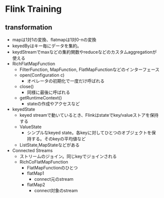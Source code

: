 Flink Training
===

## transformation

* mapは1対1の変換、flatmapは1対0-nの変換
* keyedByはキー毎にデータを集約。
* keydStreamでmaxなどの集約関数やreduceなどのカスタムaggregationが使える
* RichFlatMapFunction
    * FilterFunction, MapFunction, FlatMapFunctionなどのインターフェース
    * open(Configuration c)
        * オペレータの初期化で一度だけ呼ばれる
    * close()
        * 同様に最後に呼ばれる
    * getRuntimeContext()
        * stateの作成やアクセスなど
* keyedState
    * keyed streamで動いているとき、Flinkはstateでkey/valueストアを保持する
    * ValueState
        * シンプルなkeyed state。各keyに対してひとつのオブジェクトを保持する。そのkeyの平均値など
    * ListState,MapStateなどがある
* Connected Streams
    * ストリームのジョイン。同じkeyでジョインされる
    * RichCoFlatMapFunction
        * FlatMapFunctionのひとつ
        * flatMap1
            * connect元のstream
        * flatMap2
            * connect対象のstream
